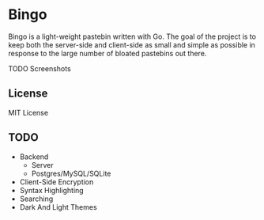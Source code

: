 # Bingo

Bingo is a light-weight pastebin written with Go. The goal of the project is to keep both the server-side and client-side as small and simple as possible in response to the large number of bloated pastebins out there.

TODO Screenshots

## License

MIT License

## TODO

- Backend
    - Server
    - Postgres/MySQL/SQLite
- Client-Side Encryption
- Syntax Highlighting
- Searching
- Dark And Light Themes

